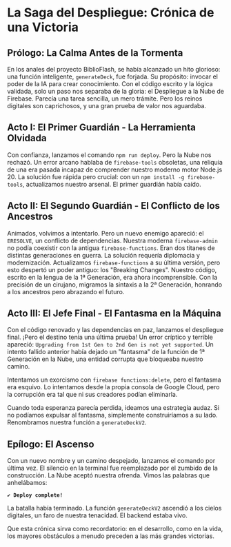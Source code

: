 # La Saga del Despliegue: Crónica de una Victoria

## Prólogo: La Calma Antes de la Tormenta

En los anales del proyecto BiblioFlash, se había alcanzado un hito glorioso: una función inteligente, `generateDeck`, fue forjada. Su propósito: invocar el poder de la IA para crear conocimiento. Con el código escrito y la lógica validada, solo un paso nos separaba de la gloria: el Despliegue a la Nube de Firebase. Parecía una tarea sencilla, un mero trámite. Pero los reinos digitales son caprichosos, y una gran prueba de valor nos aguardaba.

## Acto I: El Primer Guardián - La Herramienta Olvidada

Con confianza, lanzamos el comando `npm run deploy`. Pero la Nube nos rechazó. Un error arcano hablaba de `firebase-tools` obsoletas, una reliquia de una era pasada incapaz de comprender nuestro moderno motor Node.js 20. La solución fue rápida pero crucial: con un `npm install -g firebase-tools`, actualizamos nuestro arsenal. El primer guardián había caído.

## Acto II: El Segundo Guardián - El Conflicto de los Ancestros

Animados, volvimos a intentarlo. Pero un nuevo enemigo apareció: el `ERESOLVE`, un conflicto de dependencias. Nuestra moderna `firebase-admin` no podía coexistir con la antigua `firebase-functions`. Eran dos titanes de distintas generaciones en guerra. La solución requería diplomacia y modernización. Actualizamos `firebase-functions` a su última versión, pero esto despertó un poder antiguo: los "Breaking Changes". Nuestro código, escrito en la lengua de la 1ª Generación, era ahora incomprensible. Con la precisión de un cirujano, migramos la sintaxis a la 2ª Generación, honrando a los ancestros pero abrazando el futuro.

## Acto III: El Jefe Final - El Fantasma en la Máquina

Con el código renovado y las dependencias en paz, lanzamos el despliegue final. ¡Pero el destino tenía una última prueba! Un error críptico y terrible apareció: `Upgrading from 1st Gen to 2nd Gen is not yet supported`. Un intento fallido anterior había dejado un "fantasma" de la función de 1ª Generación en la Nube, una entidad corrupta que bloqueaba nuestro camino.

Intentamos un exorcismo con `firebase functions:delete`, pero el fantasma era esquivo. Lo intentamos desde la propia consola de Google Cloud, pero la corrupción era tal que ni sus creadores podían eliminarla.

Cuando toda esperanza parecía perdida, ideamos una estrategia audaz. Si no podíamos expulsar al fantasma, simplemente construiríamos a su lado. Renombramos nuestra función a `generateDeckV2`.

## Epílogo: El Ascenso

Con un nuevo nombre y un camino despejado, lanzamos el comando por última vez. El silencio en la terminal fue reemplazado por el zumbido de la construcción. La Nube aceptó nuestra ofrenda. Vimos las palabras que anhelábamos:

**`✔ Deploy complete!`**

La batalla había terminado. La función `generateDeckV2` ascendió a los cielos digitales, un faro de nuestra tenacidad. El backend estaba vivo.

Que esta crónica sirva como recordatorio: en el desarrollo, como en la vida, los mayores obstáculos a menudo preceden a las más grandes victorias.
